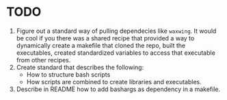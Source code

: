 # TODO

1.  Figure out a standard way of pulling dependecies like `waxwing`. It would be cool if you there
    was a shared recipe that provided a way to dynamically create a makefile that cloned the repo,
    built the executables, created standardized variables to access that executable from other
    recipes.
2.  Create standard that describes the following:
    - How to structure bash scripts
    - How scripts are combined to create libraries and executables.
3.  Describe in README how to add bashargs as dependency in a makefile.
